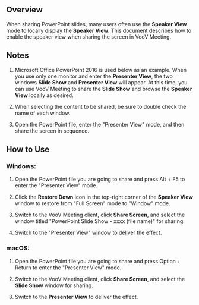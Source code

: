 
## Overview

When sharing PowerPoint slides, many users often use the **Speaker View** mode to locally display the **Speaker View**. This document describes how to enable the speaker view when sharing the screen in VooV Meeting.

## Notes

1. Microsoft Office PowerPoint 2016 is used below as an example. When you use only one monitor and enter the **Presenter View**, the two windows **Slide Show** and **Presenter View** will appear. At this time, you can use VooV Meeting to share the **Slide Show** and browse the **Speaker View** locally as desired.

2. When selecting the content to be shared, be sure to double check the name of each window.

3. Open the PowerPoint file, enter the "Presenter View" mode, and then share the screen in sequence.

## How to Use

### **Windows:**

1. Open the PowerPoint file you are going to share and press Alt + F5 to enter the "Presenter View" mode.

2. Click the **Restore Down** icon in the top-right corner of the **Speaker View** window to restore from "Full Screen" mode to "Window" mode.

3. Switch to the VooV Meeting client, click **Share Screen**, and select the window titled "PowerPoint Slide Show - xxxx (file name)" for sharing.

4. Switch to the "Presenter View" window to deliver the effect.

### **macOS:**

1. Open the PowerPoint file you are going to share and press Option + Return to enter the "Presenter View" mode.

2. Switch to the VooV Meeting client, click **Share Screen**, and select the **Slide Show** window for sharing.

3. Switch to the **Presenter View** to deliver the effect.
